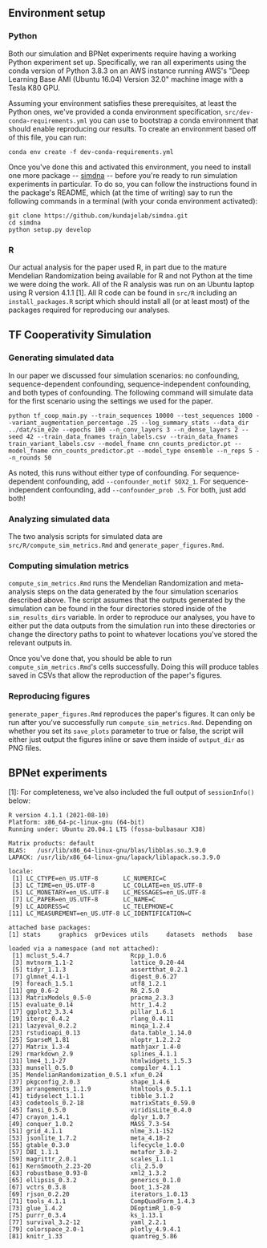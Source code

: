 ## Environment setup
### Python
Both our simulation and BPNet experiments require having a working Python experiment set up. Specifically, we ran all experiments using the conda version of Python 3.8.3 on an AWS instance running AWS's "Deep Learning Base AMI (Ubuntu 16.04) Version 32.0" machine image with a Tesla K80 GPU.

Assuming your environment satisfies these prerequisites, at least the Python ones, we've provided a conda environment specification, `src/dev-conda-requirements.yml` you can use to bootstrap a conda environment that should enable reproducing our results. To create an environment based off of this file, you can run:
```
conda env create -f dev-conda-requirements.yml
```

Once you've done this and activated this environment, you need to install one more package -- [simdna](https://github.com/kundajelab/simdna) -- before you're ready to run simulation experiments in particular. To do so, you can follow the instructions found in the package's README, which (at the time of writing) say to run the following commands in a terminal (with your conda environment activated):
```
git clone https://github.com/kundajelab/simdna.git
cd simdna
python setup.py develop
```

### R
Our actual analysis for the paper used R, in part due to the mature Mendelian Randomization being available for R and not Python at the time we were doing the work. All of the R analysis was run on an Ubuntu laptop using R version 4.1.1 [1]. All R code can be found in `src/R` including an `install_packages.R` script which should install all (or at least most) of the packages required for reproducing our analyses.

## TF Cooperativity Simulation
### Generating simulated data
In our paper we discussed four simulation scenarios: no confounding, sequence-dependent confounding, sequence-independent confounding, and both types of confounding. The following command will simulate data for the first scenario using the settings we used for the paper.

```{lang=sh}
python tf_coop_main.py --train_sequences 10000 --test_sequences 1000 --variant_augmentation_percentage .25 --log_summary_stats --data_dir ../dat/sim_e2e --epochs 100 --n_conv_layers 3 --n_dense_layers 2 --seed 42 --train_data_fnames train_labels.csv --train_data_fnames train_variant_labels.csv --model_fname cnn_counts_predictor.pt --model_fname cnn_counts_predictor.pt --model_type ensemble --n_reps 5 --n_rounds 50
```

As noted, this runs without either type of confounding. For sequence-dependent confounding, add `--confounder_motif SOX2_1`. For sequence-independent confounding, add `--confounder_prob .5`. For both, just add both!

### Analyzing simulated data
The two analysis scripts for simulated data are `src/R/compute_sim_metrics.Rmd` and `generate_paper_figures.Rmd`. 

### Computing simulation metrics
`compute_sim_metrics.Rmd` runs the Mendelian Randomization and meta-analysis steps on the data generated by the four simulation scenarios described above. The script assumes that the outputs generated by the simulation can be found in the four directories stored inside of the `sim_results_dirs` variable. In order to reproduce our analyses, you have to either put the data outputs from the simulation run into these directories or change the directory paths to point to whatever locations you've stored the relevant outputs in.

Once you've done that, you should be able to run `compute_sim_metrics.Rmd`'s cells successfully. Doing this will produce tables saved in CSVs that allow the reproduction of the paper's figures.

### Reproducing figures
`generate_paper_figures.Rmd` reproduces the paper's figures. It can only be run after you've successfully run `compute_sim_metrics.Rmd`. Depending on whether you set its `save_plots` parameter to true or false, the script will either just output the figures inline or save them inside of `output_dir` as PNG files.

## BPNet experiments


[1]: For completeness, we've also included the full output of `sessionInfo()` below:
```
R version 4.1.1 (2021-08-10)
Platform: x86_64-pc-linux-gnu (64-bit)
Running under: Ubuntu 20.04.1 LTS (fossa-bulbasaur X38)

Matrix products: default
BLAS:   /usr/lib/x86_64-linux-gnu/blas/libblas.so.3.9.0
LAPACK: /usr/lib/x86_64-linux-gnu/lapack/liblapack.so.3.9.0

locale:
 [1] LC_CTYPE=en_US.UTF-8       LC_NUMERIC=C              
 [3] LC_TIME=en_US.UTF-8        LC_COLLATE=en_US.UTF-8    
 [5] LC_MONETARY=en_US.UTF-8    LC_MESSAGES=en_US.UTF-8   
 [7] LC_PAPER=en_US.UTF-8       LC_NAME=C                 
 [9] LC_ADDRESS=C               LC_TELEPHONE=C            
[11] LC_MEASUREMENT=en_US.UTF-8 LC_IDENTIFICATION=C       

attached base packages:
[1] stats     graphics  grDevices utils     datasets  methods   base     

loaded via a namespace (and not attached):
 [1] mclust_5.4.7                 Rcpp_1.0.6                  
 [3] mvtnorm_1.1-2                lattice_0.20-44             
 [5] tidyr_1.1.3                  assertthat_0.2.1            
 [7] glmnet_4.1-1                 digest_0.6.27               
 [9] foreach_1.5.1                utf8_1.2.1                  
[11] gmp_0.6-2                    R6_2.5.0                    
[13] MatrixModels_0.5-0           pracma_2.3.3                
[15] evaluate_0.14                httr_1.4.2                  
[17] ggplot2_3.3.4                pillar_1.6.1                
[19] iterpc_0.4.2                 rlang_0.4.11                
[21] lazyeval_0.2.2               minqa_1.2.4                 
[23] rstudioapi_0.13              data.table_1.14.0           
[25] SparseM_1.81                 nloptr_1.2.2.2              
[27] Matrix_1.3-4                 mathjaxr_1.4-0              
[29] rmarkdown_2.9                splines_4.1.1               
[31] lme4_1.1-27                  htmlwidgets_1.5.3           
[33] munsell_0.5.0                compiler_4.1.1              
[35] MendelianRandomization_0.5.1 xfun_0.24                   
[37] pkgconfig_2.0.3              shape_1.4.6                 
[39] arrangements_1.1.9           htmltools_0.5.1.1           
[41] tidyselect_1.1.1             tibble_3.1.2                
[43] codetools_0.2-18             matrixStats_0.59.0          
[45] fansi_0.5.0                  viridisLite_0.4.0           
[47] crayon_1.4.1                 dplyr_1.0.7                 
[49] conquer_1.0.2                MASS_7.3-54                 
[51] grid_4.1.1                   nlme_3.1-152                
[53] jsonlite_1.7.2               meta_4.18-2                 
[55] gtable_0.3.0                 lifecycle_1.0.0             
[57] DBI_1.1.1                    metafor_3.0-2               
[59] magrittr_2.0.1               scales_1.1.1                
[61] KernSmooth_2.23-20           cli_2.5.0                   
[63] robustbase_0.93-8            xml2_1.3.2                  
[65] ellipsis_0.3.2               generics_0.1.0              
[67] vctrs_0.3.8                  boot_1.3-28                 
[69] rjson_0.2.20                 iterators_1.0.13            
[71] tools_4.1.1                  CompQuadForm_1.4.3          
[73] glue_1.4.2                   DEoptimR_1.0-9              
[75] purrr_0.3.4                  ks_1.13.1                   
[77] survival_3.2-12              yaml_2.2.1                  
[79] colorspace_2.0-1             plotly_4.9.4.1              
[81] knitr_1.33                   quantreg_5.86         
```
